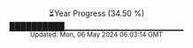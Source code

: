 <p align="center">
⏳Year Progress (34.50 %)<br>
██████████▁▁▁▁▁▁▁▁▁▁▁▁▁▁▁▁▁▁▁▁ <br>
<sub>Updated: Mon, 06 May 2024 06:03:14 GMT</sub>
</p>

